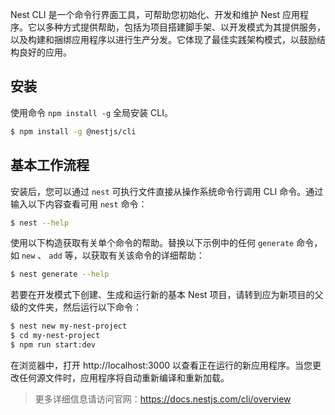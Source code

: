 Nest CLI 是一个命令行界面工具，可帮助您初始化、开发和维护 Nest 应用程序。它以多种方式提供帮助，包括为项目搭建脚手架、以开发模式为其提供服务，以及构建和捆绑应用程序以进行生产分发。它体现了最佳实践架构模式，以鼓励结构良好的应用。



## 安装

使用命令 `npm install -g` 全局安装 CLI。

```bash
$ npm install -g @nestjs/cli
```



## 基本工作流程

安装后，您可以通过 `nest` 可执行文件直接从操作系统命令行调用 CLI 命令。通过输入以下内容查看可用 `nest` 命令：

```bash
$ nest --help
```

使用以下构造获取有关单个命令的帮助。替换以下示例中的任何 `generate` 命令，如 `new` 、 `add` 等，以获取有关该命令的详细帮助：

```bash
$ nest generate --help
```

若要在开发模式下创建、生成和运行新的基本 Nest 项目，请转到应为新项目的父级的文件夹，然后运行以下命令：

```bash
$ nest new my-nest-project
$ cd my-nest-project
$ npm run start:dev
```

在浏览器中，打开 http://localhost:3000 以查看正在运行的新应用程序。当您更改任何源文件时，应用程序将自动重新编译和重新加载。



> 更多详细信息请访问官网：https://docs.nestjs.com/cli/overview

